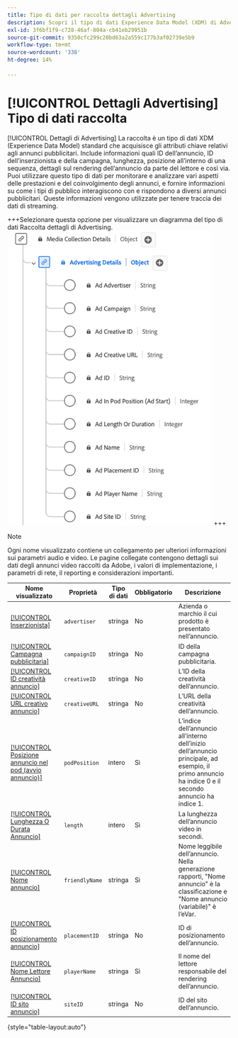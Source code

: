 ```yaml
---
title: Tipo di dati per raccolta dettagli Advertising
description: Scopri il tipo di dati Experience Data Model (XDM) di Advertising Details Collection.
exl-id: 3f6bf1f9-c728-46af-804a-cb41eb29951b
source-git-commit: 9350cfc299c20bd63a2a559c177b3af02739e5b9
workflow-type: tm+mt
source-wordcount: '338'
ht-degree: 14%

---
```


# [!UICONTROL Dettagli Advertising] Tipo di dati raccolta

[!UICONTROL Dettagli di Advertising] La raccolta è un tipo di dati XDM (Experience Data Model) standard che acquisisce gli attributi chiave relativi agli annunci pubblicitari. Include informazioni quali ID dell’annuncio, ID dell’inserzionista e della campagna, lunghezza, posizione all’interno di una sequenza, dettagli sul rendering dell’annuncio da parte del lettore e così via. Puoi utilizzare questo tipo di dati per monitorare e analizzare vari aspetti delle prestazioni e del coinvolgimento degli annunci, e fornire informazioni su come i tipi di pubblico interagiscono con e rispondono a diversi annunci pubblicitari. Queste informazioni vengono utilizzate per tenere traccia dei dati di streaming.

+++Selezionare questa opzione per visualizzare un diagramma del tipo di dati Raccolta dettagli di Advertising.
![Diagramma del tipo di dati Raccolta dettagli di Advertising.](../images/data-types/advertising-details-collection.png)
+++

>[!NOTE]
>
>Ogni nome visualizzato contiene un collegamento per ulteriori informazioni sui parametri audio e video. Le pagine collegate contengono dettagli sui dati degli annunci video raccolti da Adobe, i valori di implementazione, i parametri di rete, il reporting e considerazioni importanti.

| Nome visualizzato | Proprietà | Tipo di dati | Obbligatorio | Descrizione |
|-----------------------------------------------------------------------------------------------------------------------------------------------------------------|-----------------|-----------|----------|-----------------------------------------------------------------------------------------------------------------------|
| [[!UICONTROL Inserzionista]](https://experienceleague.adobe.com/docs/media-analytics/using/implementation/variables/ad-parameters.html?lang=it#advertiser) | `advertiser` | stringa | No | Azienda o marchio il cui prodotto è presentato nell’annuncio. |
| [[!UICONTROL Campagna pubblicitaria]](https://experienceleague.adobe.com/docs/media-analytics/using/implementation/variables/ad-parameters.html?lang=it#campaign-id) | `campaignID` | stringa | No | ID della campagna pubblicitaria. |
| [[!UICONTROL ID creatività annuncio]](https://experienceleague.adobe.com/docs/media-analytics/using/implementation/variables/ad-parameters.html?lang=it#creative-id) | `creativeID` | stringa | No | L’ID della creatività dell’annuncio. |
| [[!UICONTROL URL creativo annuncio]](https://experienceleague.adobe.com/docs/media-analytics/using/implementation/variables/ad-parameters.html?lang=it#creative-url) | `creativeURL` | stringa | No | L’URL della creatività dell’annuncio. |
| [[!UICONTROL Posizione annuncio nel pod (avvio annuncio)]](https://experienceleague.adobe.com/docs/media-analytics/using/implementation/variables/ad-parameters.html?lang=it#ad-start) | `podPosition` | intero | Sì | L’indice dell’annuncio all’interno dell’inizio dell’annuncio principale, ad esempio, il primo annuncio ha indice 0 e il secondo annuncio ha indice 1. |
| [[!UICONTROL Lunghezza O Durata Annuncio]](https://experienceleague.adobe.com/docs/media-analytics/using/implementation/variables/ad-parameters.html?lang=it#ad-length) | `length` | intero | Sì | La lunghezza dell’annuncio video in secondi. |
| [[!UICONTROL Nome annuncio]](https://experienceleague.adobe.com/docs/media-analytics/using/implementation/variables/ad-parameters.html?lang=it#ad-name) | `friendlyName` | stringa | Sì | Nome leggibile dell’annuncio. Nella generazione rapporti, &quot;Nome annuncio&quot; è la classificazione e &quot;Nome annuncio (variabile)&quot; è l’eVar. |
| [[!UICONTROL ID posizionamento annuncio]](https://experienceleague.adobe.com/docs/media-analytics/using/implementation/variables/ad-parameters.html?lang=it#placement-id) | `placementID` | stringa | No | ID di posizionamento dell’annuncio. |
| [[!UICONTROL Nome Lettore Annuncio]](https://experienceleague.adobe.com/docs/media-analytics/using/implementation/variables/ad-parameters.html?lang=it#ad-player-name) | `playerName` | stringa | Sì | Il nome del lettore responsabile del rendering dell’annuncio. |
| [[!UICONTROL ID sito annuncio]](https://experienceleague.adobe.com/docs/media-analytics/using/implementation/variables/ad-parameters.html?lang=it#site-id) | `siteID` | stringa | No | ID del sito dell’annuncio. |

{style="table-layout:auto"}
